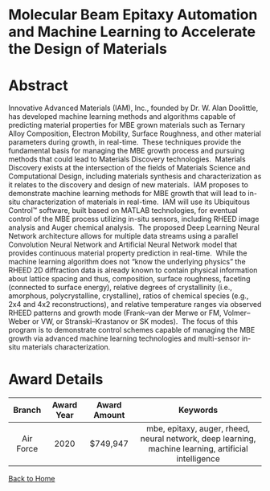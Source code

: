 
Molecular Beam Epitaxy Automation and Machine Learning to Accelerate the Design of Materials
============================================================================================

# Abstract


Innovative Advanced Materials (IAM), Inc., founded by Dr. W. Alan Doolittle, has developed machine learning methods and algorithms capable of predicting material properties for MBE grown materials such as Ternary Alloy Composition, Electron Mobility, Surface Roughness, and other material parameters during growth, in real-time.  These techniques provide the fundamental basis for managing the MBE growth process and pursuing methods that could lead to Materials Discovery technologies.  Materials Discovery exists at the intersection of the fields of Materials Science and Computational Design, including materials synthesis and characterization as it relates to the discovery and design of new materials.  IAM proposes to demonstrate machine learning methods for MBE growth that will lead to in-situ characterization of materials in real-time.  IAM will use its Ubiquitous Control™ software, built based on MATLAB technologies, for eventual control of the MBE process utilizing in-situ sensors, including RHEED image analysis and Auger chemical analysis.  The proposed Deep Learning Neural Network architecture allows for multiple data streams using a parallel Convolution Neural Network and Artificial Neural Network model that provides continuous material property prediction in real-time.  While the machine learning algorithm does not “know the underlying physics” the RHEED 2D diffraction data is already known to contain physical information about lattice spacing and thus, composition, surface roughness, faceting (connected to surface energy), relative degrees of crystallinity (i.e., amorphous, polycrystalline, crystalline), ratios of chemical species (e.g., 2x4 and 4x2 reconstructions), and relative temperature ranges via observed RHEED patterns and growth mode (Frank–van der Merwe or FM, Volmer–Weber or VW, or Stranski–Krastanov or SK modes).  The focus of this program is to demonstrate control schemes capable of managing the MBE growth via advanced machine learning technologies and multi-sensor in-situ materials characterization.  

# Award Details

|Branch|Award Year|Award Amount|Keywords|
| :---: | :---: | :---: | :---: |
|Air Force|2020|$749,947|mbe, epitaxy, auger, rheed, neural network, deep learning, machine learning, artificial intelligence|
  
  


[Back to Home](https://github.com/chrischow/dod_sbir_awards/Reports/DJ/#1582)